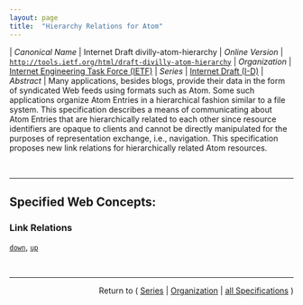 ```yaml
---
layout: page
title:  "Hierarchy Relations for Atom"
---
```


| *Canonical Name* | Internet Draft divilly-atom-hierarchy
| *Online Version* | [`http://tools.ietf.org/html/draft-divilly-atom-hierarchy`](http://tools.ietf.org/html/draft-divilly-atom-hierarchy)
| *Organization* | [Internet Engineering Task Force (IETF)](..  "List of specification series by this organization")
| *Series* | [Internet Draft (I-D)](.  "List of specifications in this series")
| *Abstract* | Many applications, besides blogs, provide their data in the form of syndicated Web feeds using formats such as Atom. Some such applications organize Atom Entries in a hierarchical fashion similar to a file system. This specification describes a means of communicating about Atom Entries that are hierarchically related to each other since resource identifiers are opaque to clients and cannot be directly manipulated for the purposes of representation exchange, i.e., navigation. This specification proposes new link relations for hierarchically related Atom resources.

<br/>
<hr/>

## Specified Web Concepts:

### Link Relations

[`down`](/concepts/link-relation/down "An Atom link element with a rel attribute value of &#34;down&#34; may be used to reference a resource where child entries of an entry may be found."), [`up`](/concepts/link-relation/up "An Atom link element with a rel attribute value of &#34;up&#34; may be used to reference a resource where parent entries of an entry or a feed may be found.")



<br/>
<hr/>

<p style="text-align: right">Return to ( <a href="./">Series</a> | <a href="../">Organization</a> | <a href="../../">all Specifications</a> )</p>